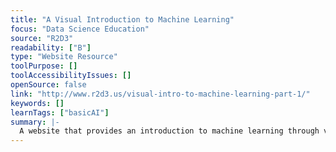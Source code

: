 ```yaml
---
title: "A Visual Introduction to Machine Learning"
focus: "Data Science Education"
source: "R2D3"
readability: ["B"]
type: "Website Resource"
toolPurpose: []
toolAccessibilityIssues: []
openSource: false
link: "http://www.r2d3.us/visual-intro-to-machine-learning-part-1/"
keywords: []
learnTags: ["basicAI"]
summary: |-
  A website that provides an introduction to machine learning through visual models.
---
```


